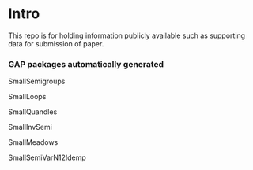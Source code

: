 # Intro

This repo is for holding information publicly available such as supporting data for submission of paper.

### GAP packages automatically generated
SmallSemigroups

SmallLoops

SmallQuandles

SmallInvSemi

SmallMeadows

SmallSemiVarN12Idemp
